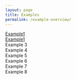 ```yaml
---
layout: page
title: Examples
permalink: /example-overview/
---
```



<div class="grid-container">
  <div class="Example-1 grid-element"><a href="example1.html">Example1</a></div>
  <div class="Example-2 grid-element"><a href="example2.html">Example1</a></div>
  <div class="Example-3 grid-element">Example 3</div>
  <div class="Example-4 grid-element">Example 4</div>
  <div class="Example-5 grid-element">Example 5</div>
  <div class="Example-6 grid-element">Example 6</div>
  <div class="Example-7 grid-element">Example 7</div>
  <div class="Example-8 grid-element">Example 8</div>
</div>